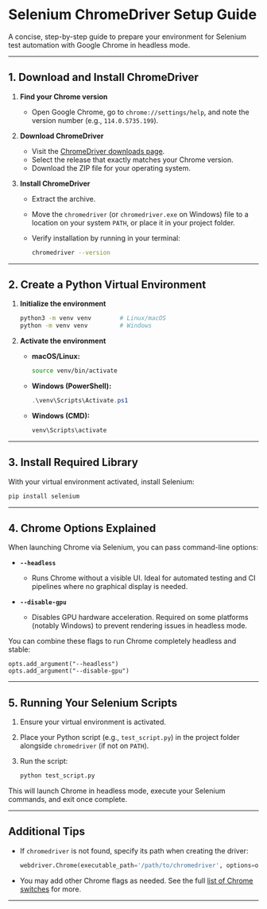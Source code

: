 # Selenium ChromeDriver Setup Guide

A concise, step-by-step guide to prepare your environment for Selenium test automation with Google Chrome in headless mode.

---

## 1. Download and Install ChromeDriver

1. **Find your Chrome version**

   - Open Google Chrome, go to `chrome://settings/help`, and note the version number (e.g., `114.0.5735.199`).

2. **Download ChromeDriver**

   - Visit the [ChromeDriver downloads page](https://chromedriver.chromium.org/downloads).
   - Select the release that exactly matches your Chrome version.
   - Download the ZIP file for your operating system.

3. **Install ChromeDriver**

   - Extract the archive.
   - Move the `chromedriver` (or `chromedriver.exe` on Windows) file to a location on your system `PATH`, or place it in your project folder.
   - Verify installation by running in your terminal:

     ```bash
     chromedriver --version
     ```

---

## 2. Create a Python Virtual Environment

1. **Initialize the environment**

   ```bash
   python3 -m venv venv        # Linux/macOS
   python -m venv venv         # Windows
   ```

2. **Activate the environment**

   - **macOS/Linux:**

     ```bash
     source venv/bin/activate
     ```

   - **Windows (PowerShell):**

     ```powershell
     .\venv\Scripts\Activate.ps1
     ```

   - **Windows (CMD):**

     ```cmd
     venv\Scripts\activate
     ```

---

## 3. Install Required Library

With your virtual environment activated, install Selenium:

```bash
pip install selenium
```

---

## 4. Chrome Options Explained

When launching Chrome via Selenium, you can pass command-line options:

- **`--headless`**

  - Runs Chrome without a visible UI. Ideal for automated testing and CI pipelines where no graphical display is needed.

- **`--disable-gpu`**

  - Disables GPU hardware acceleration. Required on some platforms (notably Windows) to prevent rendering issues in headless mode.

You can combine these flags to run Chrome completely headless and stable:

```
opts.add_argument("--headless")
opts.add_argument("--disable-gpu")
```

---

## 5. Running Your Selenium Scripts

1. Ensure your virtual environment is activated.
2. Place your Python script (e.g., `test_script.py`) in the project folder alongside `chromedriver` (if not on `PATH`).
3. Run the script:

   ```bash
   python test_script.py
   ```

This will launch Chrome in headless mode, execute your Selenium commands, and exit once complete.

---

## Additional Tips

- If `chromedriver` is not found, specify its path when creating the driver:

  ```python
  webdriver.Chrome(executable_path='/path/to/chromedriver', options=opts)
  ```

- You may add other Chrome flags as needed. See the full [list of Chrome switches](https://peter.sh/experiments/chromium-command-line-switches/) for more.

---
